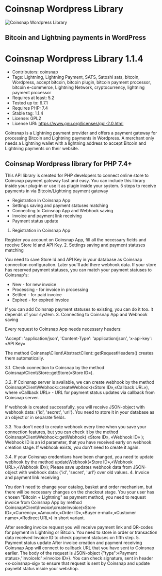 # Coinsnap Wordpress Library #
![Coinsnap Wordpress Library](https://resources.coinsnap.org/products/wp-library/images/1.png)

## Bitcoin and Lightning payments in WordPress ##

# Coinsnap Wordpress Library 1.1.4 #

* Contributors: coinsnap
* Tags: Lightning, Lightning Payment, SATS, Satoshi sats, bitcoin, Wordpress, accept bitcoin, bitcoin plugin, bitcoin payment processor, bitcoin e-commerce, Lightning Network, cryptocurrency, lightning payment processor
* Requires at least: 5.2
* Tested up to: 6.7.1
* Requires PHP: 7.4
* Stable tag: 1.1.4
* License: GPL2
* License URI: https://www.gnu.org/licenses/gpl-2.0.html

Coinsnap is a Lightning payment provider and offers a payment gateway for processing Bitcoin and Lightning payments in Wordpress. A merchant only needs a Lightning wallet with a lightning address to accept Bitcoin and Lightning payments on their website.

## Coinsnap Wordpress library for PHP 7.4+ ## 

This API library is created for PHP developers to connect online store to Coinsnap payment gateway fast and easy. You can include this library inside your plug-in or use it as plugin inside your system.
5 steps to receive payments in via Bitcoin/Lightning payment gateway

* Registration in Coinsnap App
* Settings saving and payment statuses matching
* Connecting to Coinsnap App and Webhook saving
* Invoice and payment link receiving
* Payment status update

1. Registration in Coinsnap App

Register you account on Coinsnap App, fill all the necessary fields and receive Store Id and API Key.
2. Settings saving and payment statuses matching

You need to save Store Id and API Key in your database as Coinsnap connection configuration. Later you'll add there webhook data. If your store has reserved payment statuses, you can match your payment statuses to Coinsnap's:

* New - for new invoice
* Processing - for invoice in processing
* Settled - for paid invoice
* Expired - for expired invoice

If you can add Coinsnap payment statuses to existing, you can do it too. It depends of your system.
3. Connecting to Coinsnap App and Webhook saving

Every request to Coinsnap App needs necessary headers:

'Accept': 'application/json', 'Content-Type': 'application/json', 'x-api-key': «API Key»

The method Coinsnap\Client\AbstractClient::getRequestHeaders() creates them automatically.

3.1. Check connection to Coinsnap by the method Coinsnap\Client\Store::getStore(«Store ID»).

3.2. If Coinsnap server is available, we can create webhook by the method Coinsnap\Client\Webhook::createWebhook(«Store ID»,«Callback URL»), where «Callback URL» - URL for payment status updates via callback from Coinsnap server.

If webhook is created successfully, you will receive JSON-object with webhook data: {'id', 'secret', 'url'}. You need to store it in your database as an object or in separate fields.

3.3. You don't need to create webhook every time when you save your connection features, but you can check it by the method Coinsnap\Client\Webhook::getWebhook( «Store ID», «Webhook ID» ); Webhook ID is an id parameter, that you have received early on webhook creation stage. If webhook exists, you don't need to create it again.

3.4. If your Coinsnap credentians have been changed, you need to update webhook by the method updateWebhook(«Store ID»,«Webhook URL»,«Webhook ID»); Please save updates webhook data from JSON-object with webhook data: {'id', 'secret', 'url'} over old values.
4. Invoice and payment link receiving

You don't need to change your catalog, basket and order mechanism, but there will be necessary changes on the checkout stage. You your user has chosen "Bitcoin + Lightning" as payment method, you need to request invoice from Coinsnap App by method Coinsnap\Client\Invoice\createInvoice(«Store ID»,«Currency»,«Amount»,«Order ID»,«Buyer e-mail»,«Customer name»,«Redirect URL») in short variant.

After sending invoice request you will receive payment link and QR-codes for payment in Lightning or Bitcoin. You need to store in order or transaction data received Invoice ID to check payment statuses on fifth step.
5. Payment status update
After invoice creation and payment receiving Coinsnap App will connect to callback URL that you have sent to Coinsnap earlier. The body of the request is JSON-object {"type":«Payment status»,"invoiceId":«Invoice ID»}. You can check signature, sent in header «x-coinsnap-sig» to ensure that request is sent by Coinsnap and update paynebt status inside your webshop.
